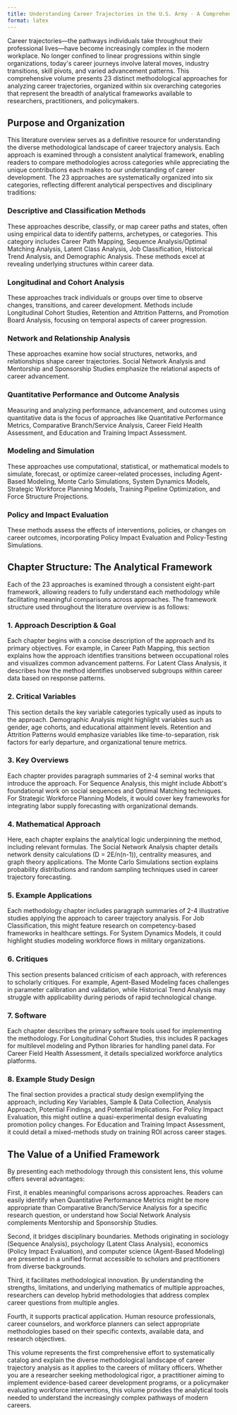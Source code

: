 ```yaml
---
title: Understanding Career Trajectories in the U.S. Army - A Comprehensive Overview of Research Approaches
format: latex
---
```


Career trajectories—the pathways individuals take throughout their professional lives—have become increasingly complex in the modern workplace. No longer confined to linear progressions within single organizations, today's career journeys involve lateral moves, industry transitions, skill pivots, and varied advancement patterns. This comprehensive volume presents 23 distinct methodological approaches for analyzing career trajectories, organized within six overarching categories that represent the breadth of analytical frameworks available to researchers, practitioners, and policymakers.

## Purpose and Organization

This literature overview serves as a definitive resource for understanding the diverse methodological landscape of career trajectory analysis. Each approach is examined through a consistent analytical framework, enabling readers to compare methodologies across categories while appreciating the unique contributions each makes to our understanding of career development. The 23 approaches are systematically organized into six categories, reflecting different analytical perspectives and disciplinary traditions:

### Descriptive and Classification Methods
These approaches describe, classify, or map career paths and states, often using empirical data to identify patterns, archetypes, or categories. This category includes Career Path Mapping, Sequence Analysis/Optimal Matching Analysis, Latent Class Analysis, Job Classification, Historical Trend Analysis, and Demographic Analysis. These methods excel at revealing underlying structures within career data.

### Longitudinal and Cohort Analysis
These approaches track individuals or groups over time to observe changes, transitions, and career development. Methods include Longitudinal Cohort Studies, Retention and Attrition Patterns, and Promotion Board Analysis, focusing on temporal aspects of career progression.

### Network and Relationship Analysis
These approaches examine how social structures, networks, and relationships shape career trajectories. Social Network Analysis and Mentorship and Sponsorship Studies emphasize the relational aspects of career advancement.

### Quantitative Performance and Outcome Analysis
Measuring and analyzing performance, advancement, and outcomes using quantitative data is the focus of approaches like Quantitative Performance Metrics, Comparative Branch/Service Analysis, Career Field Health Assessment, and Education and Training Impact Assessment.

### Modeling and Simulation
These approaches use computational, statistical, or mathematical models to simulate, forecast, or optimize career-related processes, including Agent-Based Modeling, Monte Carlo Simulations, System Dynamics Models, Strategic Workforce Planning Models, Training Pipeline Optimization, and Force Structure Projections.

### Policy and Impact Evaluation
These methods assess the effects of interventions, policies, or changes on career outcomes, incorporating Policy Impact Evaluation and Policy-Testing Simulations.

## Chapter Structure: The Analytical Framework

Each of the 23 approaches is examined through a consistent eight-part framework, allowing readers to fully understand each methodology while facilitating meaningful comparisons across approaches. The framework structure used throughout the literature overview is as follows:

### 1. Approach Description & Goal
Each chapter begins with a concise description of the approach and its primary objectives. For example, in Career Path Mapping, this section explains how the approach identifies transitions between occupational roles and visualizes common advancement patterns. For Latent Class Analysis, it describes how the method identifies unobserved subgroups within career data based on response patterns.

### 2. Critical Variables
This section details the key variable categories typically used as inputs to the approach. Demographic Analysis might highlight variables such as gender, age cohorts, and educational attainment levels. Retention and Attrition Patterns would emphasize variables like time-to-separation, risk factors for early departure, and organizational tenure metrics.

### 3. Key Overviews
Each chapter provides paragraph summaries of 2-4 seminal works that introduce the approach. For Sequence Analysis, this might include Abbott's foundational work on social sequences and Optimal Matching techniques. For Strategic Workforce Planning Models, it would cover key frameworks for integrating labor supply forecasting with organizational demands.

### 4. Mathematical Approach
Here, each chapter explains the analytical logic underpinning the method, including relevant formulas. The Social Network Analysis chapter details network density calculations (D = 2E/n(n-1)), centrality measures, and graph theory applications. The Monte Carlo Simulations section explains probability distributions and random sampling techniques used in career trajectory forecasting.

### 5. Example Applications
Each methodology chapter includes paragraph summaries of 2-4 illustrative studies applying the approach to career trajectory analysis. For Job Classification, this might feature research on competency-based frameworks in healthcare settings. For System Dynamics Models, it could highlight studies modeling workforce flows in military organizations.

### 6. Critiques
This section presents balanced criticism of each approach, with references to scholarly critiques. For example, Agent-Based Modeling faces challenges in parameter calibration and validation, while Historical Trend Analysis may struggle with applicability during periods of rapid technological change.

### 7. Software
Each chapter describes the primary software tools used for implementing the methodology. For Longitudinal Cohort Studies, this includes R packages for multilevel modeling and Python libraries for handling panel data. For Career Field Health Assessment, it details specialized workforce analytics platforms.

### 8. Example Study Design
The final section provides a practical study design exemplifying the approach, including Key Variables, Sample & Data Collection, Analysis Approach, Potential Findings, and Potential Implications. For Policy Impact Evaluation, this might outline a quasi-experimental design evaluating promotion policy changes. For Education and Training Impact Assessment, it could detail a mixed-methods study on training ROI across career stages.

## The Value of a Unified Framework

By presenting each methodology through this consistent lens, this volume offers several advantages:

First, it enables meaningful comparisons across approaches. Readers can easily identify when Quantitative Performance Metrics might be more appropriate than Comparative Branch/Service Analysis for a specific research question, or understand how Social Network Analysis complements Mentorship and Sponsorship Studies.

Second, it bridges disciplinary boundaries. Methods originating in sociology (Sequence Analysis), psychology (Latent Class Analysis), economics (Policy Impact Evaluation), and computer science (Agent-Based Modeling) are presented in a unified format accessible to scholars and practitioners from diverse backgrounds.

Third, it facilitates methodological innovation. By understanding the strengths, limitations, and underlying mathematics of multiple approaches, researchers can develop hybrid methodologies that address complex career questions from multiple angles.

Fourth, it supports practical application. Human resource professionals, career counselors, and workforce planners can select appropriate methodologies based on their specific contexts, available data, and research objectives.

This volume represents the first comprehensive effort to systematically catalog and explain the diverse methodological landscape of career trajectory analysis as it applies to the careers of military officers. Whether you are a researcher seeking methodological rigor, a practitioner aiming to implement evidence-based career development programs, or a policymaker evaluating workforce interventions, this volume provides the analytical tools needed to understand the increasingly complex pathways of modern careers.

